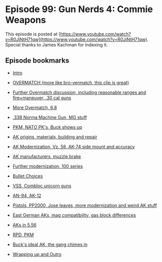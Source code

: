 
Episode 99: Gun Nerds 4: Commie Weapons
============================================

This episode is posted at [https://www.youtube.com/watch?v=R0JjNtH71qw](https://www.youtube.com/watch?v=R0JjNtH71qw). Special thanks to
James Kachman for indexing it.

Episode bookmarks
---------------------

  * [Intro](https://www.youtube.com/watch?v=R0JjNtH71qw&t=0s)

  * [OVERMATCH (more like bro-vermatch, this clip is great)](https://www.youtube.com/watch?v=R0JjNtH71qw&t=200s)

  * [Further Overmatch discussion, including reasonable ranges and fire+maneuver, .30 cal guns](https://www.youtube.com/watch?v=R0JjNtH71qw&t=650s)

  * [More Overmatch, 6.8](https://www.youtube.com/watch?v=R0JjNtH71qw&t=1110s)

  * [.338 Norma Machine Gun, MG stuff](https://www.youtube.com/watch?v=R0JjNtH71qw&t=1357s)

  * [PKM, NATO PK's, Buck shows up](https://www.youtube.com/watch?v=R0JjNtH71qw&t=1630s)

  * [AK origins, materials, building and repair](https://www.youtube.com/watch?v=R0JjNtH71qw&t=2193s)

  * [AK Modernization, Vz. 58, AK-74 side mount and accuracy](https://www.youtube.com/watch?v=R0JjNtH71qw&t=2775s)

  * [AK manufacturers, muzzle brake](https://www.youtube.com/watch?v=R0JjNtH71qw&t=3455s)

  * [Further modernization, 100 series](https://www.youtube.com/watch?v=R0JjNtH71qw&t=3655s)

  * [Bullet Choices](https://www.youtube.com/watch?v=R0JjNtH71qw&t=4100s)

  * [VSS, Combloc unicorn guns](https://www.youtube.com/watch?v=R0JjNtH71qw&t=4365s)

  * [AN-94, AK-12](https://www.youtube.com/watch?v=R0JjNtH71qw&t=4875s)

  * [Pistols, PP2000, Jose leaves, more modernization and weird AK stuff](https://www.youtube.com/watch?v=R0JjNtH71qw&t=5185s)

  * [East German AKs, mag compatibility, gas block differences](https://www.youtube.com/watch?v=R0JjNtH71qw&t=5925s)

  * [AKs in 5.56](https://www.youtube.com/watch?v=R0JjNtH71qw&t=6300s)

  * [RPD, PKM](https://www.youtube.com/watch?v=R0JjNtH71qw&t=6680s)

  * [Buck's ideal AK, the gang chimes in](https://www.youtube.com/watch?v=R0JjNtH71qw&t=7075s)

  * [Wrapping up and Outro](https://www.youtube.com/watch?v=R0JjNtH71qw&t=7465s)
